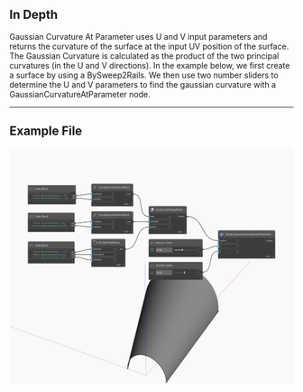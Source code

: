 ## In Depth
Gaussian Curvature At Parameter uses U and V input parameters and returns the curvature of the surface at the input UV position of the surface. The Gaussian Curvature is calculated as the product of the two principal curvatures (in the U and V directions). In the example below, we first create a surface by using a BySweep2Rails. We then use two number sliders to determine the U and V parameters to find the gaussian curvature with a GaussianCurvatureAtParameter node.
___
## Example File

![GaussianCurvatureAtParameter](./Autodesk.DesignScript.Geometry.Surface.GaussianCurvatureAtParameter_img.jpg)

